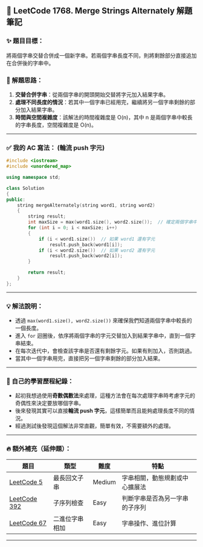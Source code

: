 ## 🧠 LeetCode 1768. Merge Strings Alternately 解題筆記

### ✨ 題目目標：

將兩個字串交替合併成一個新字串。若兩個字串長度不同，則將剩餘部分直接追加在合併後的字串中。

### 📌 解題思路：

1. **交替合併字串**：從兩個字串的開頭開始交替將字元加入結果字串。
2. **處理不同長度的情況**：若其中一個字串已經用完，繼續將另一個字串剩餘的部分加入結果字串。
3. **時間與空間複雜度**：該解法的時間複雜度是 O(n)，其中 n 是兩個字串中較長的字串長度，空間複雜度是 O(n)。

---

### ✅ 我的 AC 寫法： (輪流 push 字元)

```cpp
#include <iostream>
#include <unordered_map>

using namespace std;

class Solution
{
public:
    string mergeAlternately(string word1, string word2)
    {
        string result;
        int maxSize = max(word1.size(), word2.size());  // 確定兩個字串中較長的一個
        for (int i = 0; i < maxSize; i++)
        {
            if (i < word1.size())  // 如果 word1 還有字元
                result.push_back(word1[i]);
            if (i < word2.size())  // 如果 word2 還有字元
                result.push_back(word2[i]);
        }

        return result;
    }
};
```

---

### 💡 解法說明：

- 透過 `max(word1.size(), word2.size())` 來確保我們知道兩個字串中較長的一個長度。
- 進入 `for` 迴圈後，依序將兩個字串的字元交替加入到結果字串中，直到一個字串結束。
- 在每次迭代中，會檢查該字串是否還有剩餘字元。如果有則加入，否則跳過。
- 當其中一個字串用完，直接把另一個字串剩餘的部分加入結果。

---

### 🌈 自己的學習歷程紀錄：

- 起初我想過使用**奇數偶數法**來處理，這種方法會在每次處理字串時考慮字元的奇偶性來決定要放哪個字串。
- 後來發現其實可以直接**輪流 push 字元**，這樣簡單而且能夠處理長度不同的情況。
- 經過測試後發現這個解法非常直觀，簡單有效，不需要額外的處理。

---

### 🔥 額外補充（延伸題）：

| 題目                                                                       | 類型           | 難度   | 特點                           |
| -------------------------------------------------------------------------- | -------------- | ------ | ------------------------------ |
| [LeetCode 5](https://leetcode.com/problems/longest-palindromic-substring/) | 最長回文子串   | Medium | 字串相關，動態規劃或中心擴展法 |
| [LeetCode 392](https://leetcode.com/problems/is-subsequence/)              | 子序列檢查     | Easy   | 判斷字串是否為另一字串的子序列 |
| [LeetCode 67](https://leetcode.com/problems/add-binary/)                   | 二進位字串相加 | Easy   | 字串操作、進位計算             |

---
